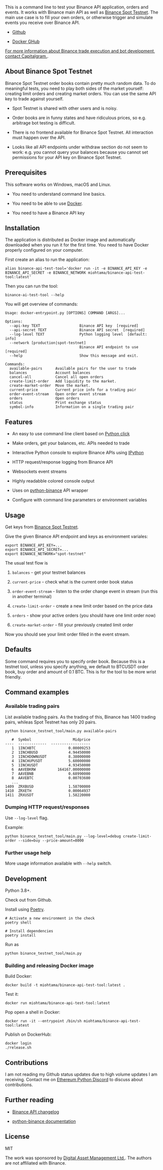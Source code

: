 This is a command line to test your Binance API application, orders and events. It works with Binance main API as well as [Binance Spot Testnet](https://testnet.binance.vision/). The main use case is to fill your own orders, or otherwise trigger and simulate events you receive over Binance API.

* [Github](https://github.com/miohtama/binance-api-test-tool)

* [Docker GHub](https://github.com/miohtama/binance-api-test-tool)

[For more information about Binance trade execution and bot development, contact Capitalgram.](https://capitalgram.com).

## About Binance Spot Testnet

Binance Spot Testnet order books contain pretty much random data. To do meaningful tests, you need to play both sides of the market yourself: creating limit orders and creating market orders. You can use the same API key to trade against yourself.

- Spot Testnet is shared with other users and is noisy.

- Order books are in funny states and have ridiculous prices, so e.g. arbitrage bot testing is difficult.

- There is no frontend available for Binance Spot Testnet. All interaction must happen over the API.

- Looks like all API endpoints under withdraw section do not seem to work: e.g. you cannot query your balances because you cannot set permissions for your API key on Binance Spot Testnet.

## Prerequisites

This software works on Windows, macOS and Linux.

* You need to understand command line basics.

* You need to be able to use [Docker](https://www.docker.com/).

* You need to have a Binance API key

## Installation

The application is distributed as Docker image and automatically downloaded when you run it for the first time.
You need to have Docker properly configured on your computer.

First create an alias to run the application:

```shell
alias binance-api-test-tool='docker run -it -e BINANCE_API_KEY -e BINANCE_API_SECRET -e BINANCE_NETWORK miohtama/binance-api-test-tool:latest'
```

Then you can run the tool:

```shell
binance-ai-test-tool --help
```

You will get overview of commands:

```
Usage: docker-entrypoint.py [OPTIONS] COMMAND [ARGS]...

Options:
  --api-key TEXT                  Binance API key  [required]
  --api-secret TEXT               Binance API secret  [required]
  --log-level TEXT                Python logging level  [default: info]
  --network [production|spot-testnet]
                                  Binance API endpoint to use  [required]
  --help                          Show this message and exit.

Commands:
  available-pairs      Available pairs for the user to trade
  balances             Account balances
  cancel-all           Cancel all open orders
  create-limit-order   Add liquidity to the market.
  create-market-order  Move the market.
  current-price        Current price info for a trading pair
  order-event-stream   Open order event stream
  orders               Open orders
  status               Print exchange status
  symbol-info          Information on a single trading pair
```

## Features

* An easy to use command line client based on [Python click](https://click.palletsprojects.com/)

* Make orders, get your balances, etc. APIs needed to trade

* Interactive Python console to explore Binance APIs using [IPython](https://github.com/ipython/ipython)

* HTTP request/response logging from Binance API 

* Websockets event streams 

* Highly readabble colored console output

* Uses on [python-binance](https://python-binance.readthedocs.io/) API wrapper

* Configure with command line parameters or environment variables

## Usage

Get keys from [Binance Spot Testnet](https://testnet.binance.vision/).

Give the given Binance API endpoint and keys as environment variales:

```shell
export BINANCE_API_KEY=... 
export BINANCE_API_SECRET=...
export BINANCE_NETWORK="spot-testnet"
```

The usual test flow is 

1. `balances` - get your testnet balances

1. `current-price` - check what is the current order book status

1. `order-event-stream` - listen to the order change event in stream (run this in another terminal)

1. `create-limit-order` - create a new limit order based on the price data

1. `orders` - show your active orders (you should have one limit order now)

1. `create-market-order` - fill your previously created limit order

Now you should see your limit order filled in the event stream.

## Defaults

Some command requires you to specify order book. Because this is a testnet tool, unless you specify anything, we default to BTCUSDT order book, buy order and amount of 0.1 BTC. This is for the tool to be more wrist friendly.

## Command examples

### Available trading pairs

List available trading pairs. As the trading of this, Binance has 1400 trading pairs, whileas Spot Testnet has only 20 pairs.

```shell
python binance_testnet_tool/main.py available-pairs
```

```
   #  Symbol                   Midprice
----  -------------  ------------------
   1  1INCHBTC               0.00009253
   2  1INCHBUSD              4.94450000
   3  1INCHDOWNUSDT          8.38000000
   4  1INCHUPUSDT            5.60000000
   5  1INCHUSDT              4.93450000
   6  AAVEBKRW          164167.00000000
   7  AAVEBNB                0.68990000
   8  AAVEBTC                0.00703600
   ...
1409  ZRXBUSD                1.58700000
1410  ZRXETH                 0.00064937
1411  ZRXUSDT                1.58220000
```

### Dumping HTTP request/responses

Use `--log-level` flag.

Example:

```shell
python binance_testnet_tool/main.py --log-level=debug create-limit-order --side=buy --price-amount=8000
```

### Further usage help

More usage information available with `--help` switch.

## Development

Python 3.8+.

Check out from Github.

Install using [Poetry](https://python-poetry.org/).

```shell
# Activate a new environment in the check
poetry shell

# Install dependencies
poetry install
```

Run as 

```shell
python binance_testnet_tool/main.py
```

### Building and releasing Docker image

Build Docker:

```shell
docker build -t miohtama/binance-api-test-tool:latest .
```

Test it:

```shell
docker run miohtama/binance-api-test-tool:latest 
```

Pop open a shell in Docker:

```shell
docker run -it --entrypoint /bin/sh miohtama/binance-api-test-tool:latest  
```

Publish on DockerHub:

```shell
docker login
./release.sh
```

## Contributions

I am not reading my Github status updates due to high volume updates I am receiving. Contact me on [Ethereum Python Discord](https://discord.gg/s8ZujXHaKN) to discuss about contributions.  

## Further reading

* [Binance API changelog](https://binance-docs.github.io/apidocs/spot/en/#change-log)

* [python-binance documentation](https://python-binance.readthedocs.io/)

## License

MIT

The work was sponsored by [Digital Asset Management Ltd.](https://www.dam.gi/). The authors are not affiliated with Binance.


